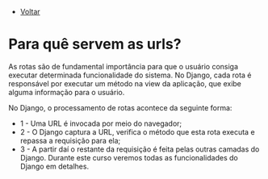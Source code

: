  * [Voltar](README.md)
 </hr>
 
# Para quê servem as urls?

As rotas são de fundamental importância para que o usuário consiga executar determinada funcionalidade do sistema. No Django, cada rota é responsável por executar um método na view da aplicação, que exibe alguma informação para o usuário.

No Django, o processamento de rotas acontece da seguinte forma:

* 1 - Uma URL é invocada por meio do navegador;
* 2 - O Django captura a URL, verifica o método que esta rota executa e repassa a requisição para ela;
* 3 - A partir daí o restante da requisição é feita pelas outras camadas do Django.
Durante este curso veremos todas as funcionalidades do Django em detalhes.